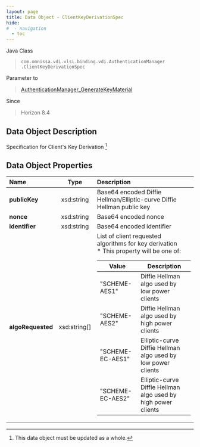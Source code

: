 ```yaml
---
layout: page
title: Data Object - ClientKeyDerivationSpec
hide:
#  - navigation
  - toc
---
```




Java Class
> `com.omnissa.vdi.vlsi.binding.vdi.AuthenticationManager  .ClientKeyDerivationSpec`

Parameter to
> [AuthenticationManager_GenerateKeyMaterial](vdi.AuthenticationManager.md#generateKeyMaterial)

Since
> Horizon 8.4


## Data Object Description

Specification for Client's Key Derivation
 [^167]



## Data Object Properties

 Name | Type | Description
:---|:---:|:---
**publicKey**|  xsd:string|  Base64 encoded Diffie Hellman/Elliptic-curve Diffie Hellman public key
**nonce**|  xsd:string|  Base64 encoded nonce
**identifier**|  xsd:string|  Base64 encoded identifier
**algoRequested**|  xsd:string[]|  List of client requested algorithms for key derivation<br>* This property will be one of:<br><table><thead><tr><th>Value</th><th>Description</th></tr></thead><tbody><tr><td>"SCHEME-AES1"</td><td>Diffie Hellman algo used by low power clients</td></tr><tr><td>"SCHEME-AES2"</td><td>Diffie Hellman algo used by high power clients</td></tr><tr><td>"SCHEME-EC-AES1"</td><td>Elliptic-curve Diffie Hellman algo used by low power clients</td></tr><tr><td>"SCHEME-EC-AES2"</td><td>Elliptic-curve Diffie Hellman algo used by high power clients</td></tr></tbody></table>



 


[^167]: This data object must be updated as a whole.